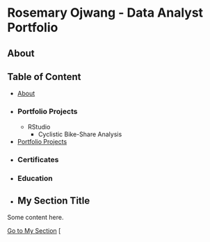 # Rosemary Ojwang - Data Analyst Portfolio

## About

## Table of Content
  - [About](About)
  - ### Portfolio Projects
      - RStudio
          - Cyclistic Bike-Share Analysis 
  - [Portfolio Projects](#Portfolio-Projects)
  - ### Certificates
  - ### Education
  - ## My Section Title

Some content here.

[Go to My Section](#my-section-title)
                        [
    
